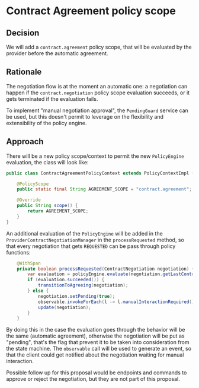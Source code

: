# Contract Agreement policy scope

## Decision

We will add a `contract.agreement` policy scope, that will be evaluated by the provider before the automatic agreement.

## Rationale

The negotiation flow is at the moment an automatic one: a negotiation can happen if the `contract.negotiation` policy 
scope evaluation succeeds, or it gets terminated if the evaluation fails.

To implement "manual negotiation approval", the `PendingGuard` service can be used, but this doesn't permit to leverage
on the flexibility and extensibility of the policy engine. 

## Approach

There will be a new policy scope/context to permit the new `PolicyEngine` evaluation, the class will look like:

```java
public class ContractAgreementPolicyContext extends PolicyContextImpl {

    @PolicyScope
    public static final String AGREEMENT_SCOPE = "contract.agreement";

    @Override
    public String scope() {
        return AGREEMENT_SCOPE;
    }
}
```

An additional evaluation of the `PolicyEngine` will be added in the `ProviderContractNegotiationManager` in the
`processRequested` method, so that every negotiation that gets `REQUESTED` can be pass through policy functions:
```java
    @WithSpan
    private boolean processRequested(ContractNegotiation negotiation) {
        var evaluation = policyEngine.evaluate(negotiation.getLastContractOffer().getPolicy(), new ContractAgreementPolicyContext());
        if (evaluation.succeeded()) {
            transitionToAgreeing(negotiation);
        } else {
            negotiation.setPending(true);
            observable.invokeForEach(l -> l.manualInteractionRequired());
            update(negotiation);
        }
    }
```

By doing this in the case the evaluation goes through the behavior will be the same (automatic agreement), otherwise the
negotiation will be put as "pending", that's the flag that prevent it to be taken into consideration from the state
machine.
The `observable` call will be used to generate an event, so that the client could get notified about the negotiation
waiting for manual interaction.


Possible follow up for this proposal would be endpoints and commands to approve or reject the negotiation, but they are
not part of this proposal.
